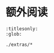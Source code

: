 # 额外阅读

```{toctree}
:titlesonly:
:glob:

./extras/*
```

<script src="https://giscus.app/client.js"
        data-repo="openttd-china-set/openttd-documents"
        data-repo-id="R_kgDOLV0ztQ"
        data-category="Announcements"
        data-category-id="DIC_kwDOLV0ztc4Cf-oT"
        data-mapping="pathname"
        data-strict="0"
        data-reactions-enabled="1"
        data-emit-metadata="0"
        data-input-position="bottom"
        data-theme="preferred_color_scheme"
        data-lang="zh-CN"
        crossorigin="anonymous"
        async>
</script>
